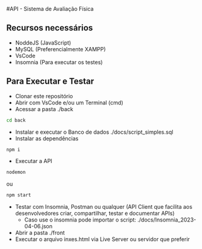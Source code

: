 #API - Sistema de Avaliação Física
## Recursos necessários
- NoddeJS (JavaScript)
- MySQL (Preferencialmente XAMPP)
- VsCode
- Insomnia (Para executar os testes)
## Para Executar e Testar
- Clonar este repositório
- Abrir com VsCode e/ou um Terminal (cmd)
- Acessar a pasta ./back
```cmd
cd back
```
- Instalar e executar o Banco de dados ./docs/script_simples.sql
- Instalar as dependências
```cmd
npm i
```
- Executar a API
```cmd
nodemon
```
ou
```cmd
npm start
```
- Testar com Insomnia, Postman ou qualquer (API Client que facilita aos desenvolvedores criar, compartilhar, testar e documentar APIs)
    - Caso use o insomnia pode importar o script:
    ./docs/Insomnia_2023-04-06.json
- Abrir a pasta ./front
- Executar o arquivo inxes.html via Live Server ou servidor que preferir